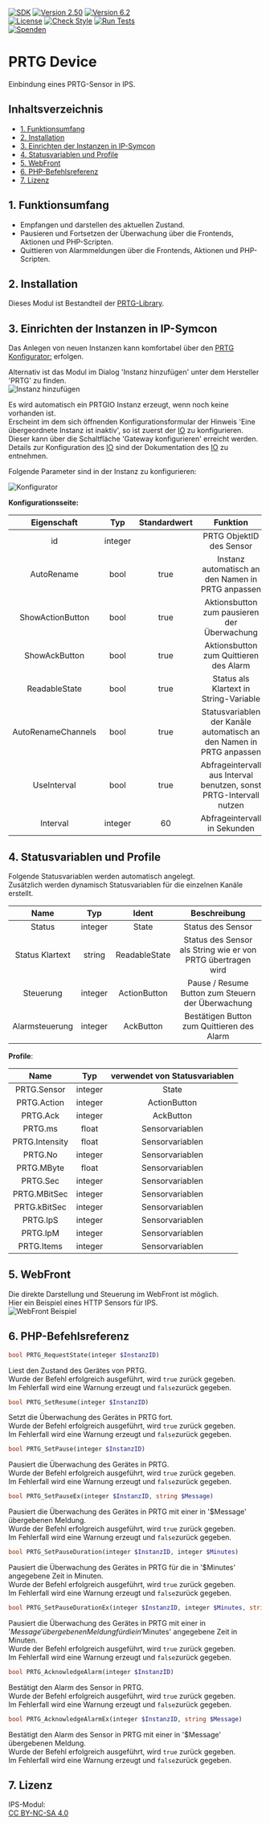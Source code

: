 [![SDK](https://img.shields.io/badge/Symcon-PHPModul-red.svg)](https://www.symcon.de/service/dokumentation/entwicklerbereich/sdk-tools/sdk-php/)
[![Version 2.50](https://img.shields.io/badge/Modul%20Version-2.50-blue.svg)]()
[![Version 6.2](https://img.shields.io/badge/Symcon%20Version-6.2%20%3E-green.svg)](https://www.symcon.de/de/service/dokumentation/installation/migrationen/v61-v62-q2-2022/)  
[![License](https://img.shields.io/badge/License-CC%20BY--NC--SA%204.0-green.svg)](https://creativecommons.org/licenses/by-nc-sa/4.0/)
[![Check Style](https://github.com/Nall-chan/PRTG/workflows/Check%20Style/badge.svg)](https://github.com/Nall-chan/PRTG/actions)
[![Run Tests](https://github.com/Nall-chan/PRTG/workflows/Run%20Tests/badge.svg)](https://github.com/Nall-chan/PRTG/actions)  
[![Spenden](https://www.paypalobjects.com/de_DE/DE/i/btn/btn_donate_SM.gif)](../README.md#4-spenden)  

# PRTG Device <!-- omit in toc -->
Einbindung eines PRTG-Sensor in IPS.  

## Inhaltsverzeichnis <!-- omit in toc -->

- [1. Funktionsumfang](#1-funktionsumfang)
- [2. Installation](#2-installation)
- [3. Einrichten der Instanzen in IP-Symcon](#3-einrichten-der-instanzen-in-ip-symcon)
- [4. Statusvariablen und Profile](#4-statusvariablen-und-profile)
- [5. WebFront](#5-webfront)
- [6. PHP-Befehlsreferenz](#6-php-befehlsreferenz)
- [7. Lizenz](#7-lizenz)

## 1. Funktionsumfang

 - Empfangen und darstellen des aktuellen Zustand.  
 - Pausieren und Fortsetzen der Überwachung über die Frontends, Aktionen und PHP-Scripten.  
 - Quittieren von Alarmmeldungen über die Frontends, Aktionen und PHP-Scripten.  

## 2. Installation

 Dieses Modul ist Bestandteil der [PRTG-Library](../README.md#3-software-installation).  

## 3. Einrichten der Instanzen in IP-Symcon

Das Anlegen von neuen Instanzen kann komfortabel über den [PRTG Konfigurator:](../PRTGConfigurator/README.md#3-einrichten-der-instanzen-in-ip-symcon) erfolgen.  

Alternativ ist das Modul im Dialog 'Instanz hinzufügen' unter dem Hersteller 'PRTG' zu finden.  
![Instanz hinzufügen](imgs/add.png)  

Es wird automatisch ein PRTGIO Instanz erzeugt, wenn noch keine vorhanden ist.  
Erscheint im dem sich öffnenden Konfigurationsformular der Hinweis 'Eine übergeordnete Instanz ist inaktiv', so ist zuerst der [IO](../PRTGIO/README.md#4-einrichten-der-instanzen-in-ip-symcon) zu konfigurieren.  
Dieser kann über die Schaltfläche 'Gateway konfigurieren' erreicht werden.  
Details zur Konfiguration des [IO](../PRTGIO/README.md#4-einrichten-der-instanzen-in-ip-symcon) sind der Dokumentation des [IO](../PRTGIO/README.md#4-einrichten-der-instanzen-in-ip-symcon) zu entnehmen.

Folgende Parameter sind in der Instanz zu konfigurieren:  

![Konfigurator](imgs/conf.png)  

**Konfigurationsseite:**  

|    Eigenschaft     |   Typ   | Standardwert |                               Funktion                               |
| :----------------: | :-----: | :----------: | :------------------------------------------------------------------: |
|         id         | integer |              |                       PRTG ObjektID des Sensor                       |
|     AutoRename     |  bool   |     true     |          Instanz automatisch an den Namen in PRTG anpassen           |
|  ShowActionButton  |  bool   |     true     |             Aktionsbutton zum pausieren der Überwachung              |
|   ShowAckButton    |  bool   |     true     |                Aktionsbutton zum Quittieren des Alarm                |
|   ReadableState    |  bool   |     true     |                Status als Klartext in String-Variable                |
| AutoRenameChannels |  bool   |     true     | Statusvariablen der Kanäle automatisch an den Namen in PRTG anpassen |
|    UseInterval     |  bool   |     true     | Abfrageintervall aus Interval benutzen, sonst PRTG-Intervall nutzen  |
|      Interval      | integer |      60      |                     Abfrageintervall in Sekunden                     |

## 4. Statusvariablen und Profile

Folgende Statusvariablen werden automatisch angelegt.  
Zusätzlich werden dynamisch Statusvariablen für die einzelnen Kanäle erstellt.  

|      Name       |   Typ   |     Ident     |                         Beschreibung                         |
| :-------------: | :-----: | :-----------: | :----------------------------------------------------------: |
|     Status      | integer |     State     |                      Status des Sensor                       |
| Status Klartext | string  | ReadableState | Status des Sensor als String wie er von PRTG übertragen wird |
|    Steuerung    | integer | ActionButton  |      Pause / Resume Button zum Steuern der Überwachung       |
| Alarmsteuerung  | integer |   AckButton   |          Bestätigen Button zum Quittieren des Alarm          |



**Profile**:

|      Name      |   Typ   | verwendet von Statusvariablen |
| :------------: | :-----: | :---------------------------: |
|  PRTG.Sensor   | integer |             State             |
|  PRTG.Action   | integer |         ActionButton          |
|    PRTG.Ack    | integer |           AckButton           |
|    PRTG.ms     |  float  |        Sensorvariablen        |
| PRTG.Intensity |  float  |        Sensorvariablen        |
|    PRTG.No     | integer |        Sensorvariablen        |
|   PRTG.MByte   |  float  |        Sensorvariablen        |
|    PRTG.Sec    | integer |        Sensorvariablen        |
|  PRTG.MBitSec  | integer |        Sensorvariablen        |
|  PRTG.kBitSec  | integer |        Sensorvariablen        |
|    PRTG.IpS    | integer |        Sensorvariablen        |
|    PRTG.IpM    | integer |        Sensorvariablen        |
|   PRTG.Items   | integer |        Sensorvariablen        |

## 5. WebFront

Die direkte Darstellung und Steuerung im WebFront ist möglich.  
Hier ein Beispiel eines HTTP Sensors für IPS.  
![WebFront Beispiel](imgs/wf.png)  


## 6. PHP-Befehlsreferenz

```php
bool PRTG_RequestState(integer $InstanzID)
```
Liest den Zustand des Gerätes von PRTG.  
Wurde der Befehl erfolgreich ausgeführt, wird `true` zurück gegeben.  
Im Fehlerfall wird eine Warnung erzeugt und `false`zurück gegeben.  

```php
bool PRTG_SetResume(integer $InstanzID)
```
Setzt die Überwachung des Gerätes in PRTG fort.  
Wurde der Befehl erfolgreich ausgeführt, wird `true` zurück gegeben.  
Im Fehlerfall wird eine Warnung erzeugt und `false`zurück gegeben.  

```php
bool PRTG_SetPause(integer $InstanzID)
```
Pausiert die Überwachung des Gerätes in PRTG.  
Wurde der Befehl erfolgreich ausgeführt, wird `true` zurück gegeben.  
Im Fehlerfall wird eine Warnung erzeugt und `false`zurück gegeben.  

```php
bool PRTG_SetPauseEx(integer $InstanzID, string $Message)
```
Pausiert die Überwachung des Gerätes in PRTG mit einer in '$Message' übergebenen Meldung.  
Wurde der Befehl erfolgreich ausgeführt, wird `true` zurück gegeben.  
Im Fehlerfall wird eine Warnung erzeugt und `false`zurück gegeben.  

```php
bool PRTG_SetPauseDuration(integer $InstanzID, integer $Minutes)
```
Pausiert die Überwachung des Gerätes in PRTG für die in '$Minutes' angegebene Zeit in Minuten.  
Wurde der Befehl erfolgreich ausgeführt, wird `true` zurück gegeben.  
Im Fehlerfall wird eine Warnung erzeugt und `false`zurück gegeben.  

```php
bool PRTG_SetPauseDurationEx(integer $InstanzID, integer $Minutes, string $Message)
```
Pausiert die Überwachung des Gerätes in PRTG mit einer in '$Message' übergebenen Meldung für die in '$Minutes' angegebene Zeit in Minuten.  
Wurde der Befehl erfolgreich ausgeführt, wird `true` zurück gegeben.  
Im Fehlerfall wird eine Warnung erzeugt und `false`zurück gegeben.  

```php
bool PRTG_AcknowledgeAlarm(integer $InstanzID)
```
Bestätigt den Alarm des Sensor in PRTG.  
Wurde der Befehl erfolgreich ausgeführt, wird `true` zurück gegeben.  
Im Fehlerfall wird eine Warnung erzeugt und `false`zurück gegeben.  

```php
bool PRTG_AcknowledgeAlarmEx(integer $InstanzID, string $Message)
```
Bestätigt den Alarm des Sensor in PRTG mit einer in '$Message' übergebenen Meldung.  
Wurde der Befehl erfolgreich ausgeführt, wird `true` zurück gegeben.  
Im Fehlerfall wird eine Warnung erzeugt und `false`zurück gegeben.  

## 7. Lizenz

  IPS-Modul:  
  [CC BY-NC-SA 4.0](https://creativecommons.org/licenses/by-nc-sa/4.0/)  

